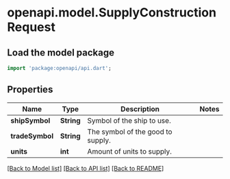 # openapi.model.SupplyConstructionRequest

## Load the model package
```dart
import 'package:openapi/api.dart';
```

## Properties
Name | Type | Description | Notes
------------ | ------------- | ------------- | -------------
**shipSymbol** | **String** | Symbol of the ship to use. | 
**tradeSymbol** | **String** | The symbol of the good to supply. | 
**units** | **int** | Amount of units to supply. | 

[[Back to Model list]](../README.md#documentation-for-models) [[Back to API list]](../README.md#documentation-for-api-endpoints) [[Back to README]](../README.md)


